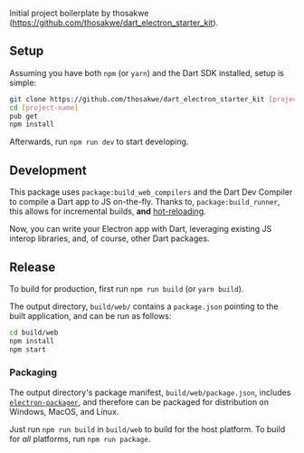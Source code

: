 Initial project boilerplate by thosakwe (https://github.com/thosakwe/dart_electron_starter_kit).



## Setup
Assuming you have both `npm` (or `yarn`) and the Dart SDK installed, setup is simple:

```bash
git clone https://github.com/thosakwe/dart_electron_starter_kit [project-name]
cd [project-name]
pub get
npm install
```

Afterwards, run `npm run dev` to start developing.

## Development
This package uses `package:build_web_compilers` and the Dart Dev Compiler to compile a Dart app to JS on-the-fly.
Thanks to, `package:build_runner`, this allows for incremental builds, **and**
[hot-reloading](https://github.com/dart-lang/build/blob/master/docs/hot_module_reloading.md).

Now, you can write your Electron app with Dart, leveraging existing JS interop libraries, and, of course,
other Dart packages.
 
## Release
To build for production, first run `npm run build` (or `yarn build`).

The output directory, `build/web/` contains a `package.json` pointing to the built
application, and can be run as follows:

```bash
cd build/web
npm install
npm start
```

### Packaging
The output directory's package manifest, `build/web/package.json`, includes
[`electron-packager`](https://github.com/electron-userland/electron-packager),
and therefore can be packaged for distribution on Windows, MacOS, and Linux.

Just run `npm run build` in `build/web` to build for the host platform.
To build for *all* platforms, run `npm run package`.